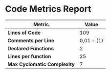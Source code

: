 # Code Metrics Report

| Metric                          | Value       |
|---------------------------------|-------------|
| **Lines of Code**               | 109         |
| **Comments per Line**           | 0,01 - (1)  |
| **Declared Functions**          | 2           |
| **Lines per function**          | 25          |
| **Max Cyclomatic Complexity**   | 7           |

